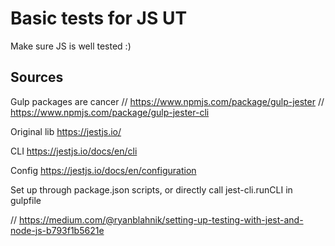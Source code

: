 # Basic tests for JS UT
Make sure JS is well tested :)

## Sources
Gulp packages are cancer
// https://www.npmjs.com/package/gulp-jester
// https://www.npmjs.com/package/gulp-jester-cli

Original lib
https://jestjs.io/

CLI
https://jestjs.io/docs/en/cli

Config
https://jestjs.io/docs/en/configuration

Set up through package.json scripts, or directly call jest-cli.runCLI in gulpfile


// https://medium.com/@ryanblahnik/setting-up-testing-with-jest-and-node-js-b793f1b5621e
